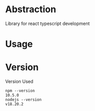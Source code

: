 # Abstraction
Library for react typescript development

# Usage


# Version

Version Used

```
npm --version
10.5.0
nodejs --version
v18.20.2
```

